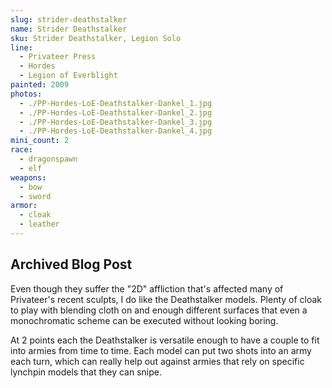 ```yaml
---
slug: strider-deathstalker
name: Strider Deathstalker
sku: Strider Deathstalker, Legion Solo
line:
  - Privateer Press
  - Hordes
  - Legion of Everblight
painted: 2009
photos:
  - ./PP-Hordes-LoE-Deathstalker-Dankel_1.jpg
  - ./PP-Hordes-LoE-Deathstalker-Dankel_2.jpg
  - ./PP-Hordes-LoE-Deathstalker-Dankel_3.jpg
  - ./PP-Hordes-LoE-Deathstalker-Dankel_4.jpg
mini_count: 2
race:
  - dragonspawn
  - elf
weapons:
  - bow
  - sword
armor:
  - cloak
  - leather
---
```


## Archived Blog Post

Even though they suffer the "2D" affliction that's affected many of Privateer's recent sculpts, I do like the Deathstalker models. Plenty of cloak to play with blending cloth on and enough different surfaces that even a monochromatic scheme can be executed without looking boring.

At 2 points each the Deathstalker is versatile enough to have a couple to fit into armies from time to time. Each model can put two shots into an army each turn, which can really help out against armies that rely on specific lynchpin models that they can snipe.
